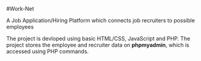 #Work-Net

A Job Application/Hiring Platform which connects job recruiters to possible employees

The project is devloped using basic HTML/CSS, JavaScript and PHP. The project stores the employee and recruiter data on **phpmyadmin**, which is accessed using PHP commands.
